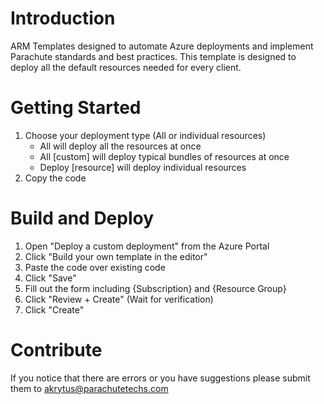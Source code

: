 # Introduction 
ARM Templates designed to automate Azure deployments and implement Parachute standards and best practices.
This template is designed to deploy all the default resources needed for every client.

# Getting Started
1.	Choose your deployment type (All or individual resources)
    - All will deploy all the resources at once
    - All [custom] will deploy typical bundles of resources at once
    - Deploy [resource] will deploy individual resources 
2.	Copy the code


# Build and Deploy
1.  Open "Deploy a custom deployment" from the Azure Portal
2.  Click "Build your own template in the editor"
3.  Paste the code over existing code
4.  Click "Save"
5.  Fill out the form including {Subscription} and {Resource Group}
6.  Click "Review + Create" (Wait for verification)
7.  Click "Create"

# Contribute
If you notice that there are errors or you have suggestions please submit them to akrytus@parachutetechs.com 


